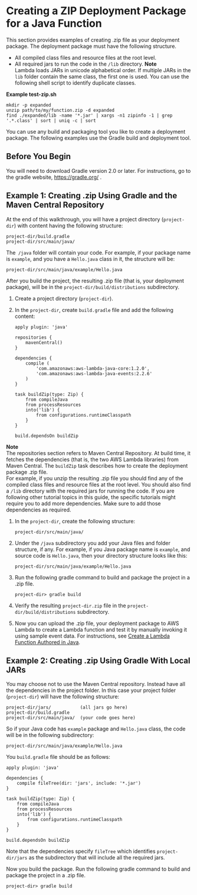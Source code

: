 # Creating a ZIP Deployment Package for a Java Function<a name="create-deployment-pkg-zip-java"></a>

This section provides examples of creating \.zip file as your deployment package\. The deployment package must have the following structure\.
+ All compiled class files and resource files at the root level\.
+ All required jars to run the code in the `/lib` directory\.
**Note**  
Lambda loads JARs in unicode alphabetical order\. If multiple JARs in the `lib` folder contain the same class, the first one is used\. You can use the following shell script to identify duplicate classes\.  

**Example test\-zip\.sh**  

  ```
  mkdir -p expanded
  unzip path/to/my/function.zip -d expanded
  find ./expanded/lib -name '*.jar' | xargs -n1 zipinfo -1 | grep '.*.class' | sort | uniq -c | sort
  ```

You can use any build and packaging tool you like to create a deployment package\. The following examples use the Gradle build and deployment tool\.

## Before You Begin<a name="create-deployment-pkg-zip-java-before-you-begin"></a>

You will need to download Gradle version 2\.0 or later\. For instructions, go to the gradle website, [https://gradle\.org/](https://gradle.org/) \.

## Example 1: Creating \.zip Using Gradle and the Maven Central Repository<a name="create-deployment-pkg-zip-java-using-central-repository"></a>

At the end of this walkthrough, you will have a project directory \(`project-dir`\) with content having the following structure:

```
project-dir/build.gradle 
project-dir/src/main/java/
```

The` /java` folder will contain your code\. For example, if your package name is `example`, and you have a `Hello.java` class in it, the structure will be:

```
project-dir/src/main/java/example/Hello.java
```

After you build the project, the resulting \.zip file \(that is, your deployment package\), will be in the `project-dir/build/distributions` subdirectory\.

1. Create a project directory \(`project-dir`\)\. 

1. In the `project-dir`, create `build.gradle` file and add the following content:

   ```
   apply plugin: 'java'
   
   repositories {
       mavenCentral()
   }
   
   dependencies {
       compile (
           'com.amazonaws:aws-lambda-java-core:1.2.0',
           'com.amazonaws:aws-lambda-java-events:2.2.6'
       )
   }
   
   task buildZip(type: Zip) {
       from compileJava
       from processResources
       into('lib') {
           from configurations.runtimeClasspath
       }
   }
   
   build.dependsOn buildZip
   ```
**Note**  
The repositories section refers to Maven Central Repository\. At build time, it fetches the dependencies \(that is, the two AWS Lambda libraries\) from Maven Central\.
The `buildZip` task describes how to create the deployment package \.zip file\.   
For example, if you unzip the resulting \.zip file you should find any of the compiled class files and resource files at the root level\. You should also find a `/lib` directory with the required jars for running the code\.
If you are following other tutorial topics in this guide, the specific tutorials might require you to add more dependencies\. Make sure to add those dependencies as required\.

1. In the `project-dir`, create the following structure:

   ```
   project-dir/src/main/java/ 
   ```

1. Under the `/java` subdirectory you add your Java files and folder structure, if any\. For example, if you Java package name is `example`, and source code is `Hello.java`, then your directory structure looks like this:

   ```
   project-dir/src/main/java/example/Hello.java
   ```

1. Run the following gradle command to build and package the project in a \.zip file\.

   ```
   project-dir> gradle build  
   ```

1. Verify the resulting `project-dir.zip` file in the `project-dir/build/distributions` subdirectory\.

1. Now you can upload the \.zip file, your deployment package to AWS Lambda to create a Lambda function and test it by manually invoking it using sample event data\. For instructions, see [Create a Lambda Function Authored in Java](get-started-step4-optional.md)\.

## Example 2: Creating \.zip Using Gradle With Local JARs<a name="create-deployment-pkg-zip-java-without-central-repository"></a>

You may choose not to use the Maven Central repository\. Instead have all the dependencies in the project folder\. In this case your project folder \(`project-dir`\) will have the following structure:

```
project-dir/jars/           (all jars go here)          
project-dir/build.gradle           
project-dir/src/main/java/  (your code goes here)
```

So if your Java code has `example` package and `Hello.java` class, the code will be in the following subdirectory:

```
project-dir/src/main/java/example/Hello.java
```

You `build.gradle` file should be as follows:

```
apply plugin: 'java'

dependencies {
    compile fileTree(dir: 'jars', include: '*.jar')
}

task buildZip(type: Zip) {
    from compileJava
    from processResources
    into('lib') {
        from configurations.runtimeClasspath
    }
}

build.dependsOn buildZip
```

Note that the dependencies specify `fileTree` which identifies `project-dir/jars` as the subdirectory that will include all the required jars\.

Now you build the package\. Run the following gradle command to build and package the project in a \.zip file\.

```
project-dir> gradle build  
```